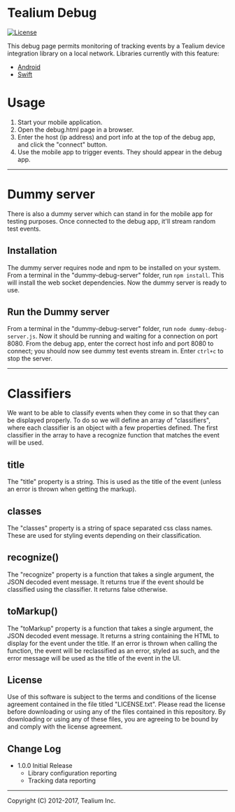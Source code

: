 # Tealium Debug

[![License](https://img.shields.io/badge/license-Proprietary-blue.svg?style=flat
            )](https://github.com/Tealium/tealium-debug/blob/master/LICENSE.txt)

This debug page permits monitoring of tracking events by a Tealium device integration library on a local network.  Libraries currently with this feature:
- [Android](https://github.com/tealium/tealium-android)
- [Swift](https://github.com/tealium/tealium-swift)


# Usage

1. Start your mobile application.
2. Open the debug.html page in a browser.
3. Enter the host (ip address) and port info at the top of the debug app, and click the "connect" button.
4. Use the mobile app to trigger events. They should appear in the debug app.

-----------------------

# Dummy server
There is also a dummy server which can stand in for the mobile app for testing purposes. Once connected to the debug app, it'll stream random test events.

## Installation
The dummy server requires node and npm to be installed on your system. From a terminal in the "dummy-debug-server" folder, run ```npm install```. This will install the web socket dependencies. Now the dummy server is ready to use.

## Run the Dummy server
From a terminal in the "dummy-debug-server" folder, run ```node dummy-debug-server.js```. Now it should be running and waiting for a connection on port 8080. From the debug app, enter the correct host info and port 8080 to connect; you should now see dummy test events stream in. Enter ```ctrl+c``` to stop the server.

-----------------------

# Classifiers
We want to be able to classify events when they come in so that they can be displayed properly. To do so we will define an array of "classifiers", where each classifier is an object with a few properties defined. The first classifier in the array to have a recognize function that matches the event will be used.

## title
The "title" property is a string. This is used as the title of the event (unless an error is
thrown when getting the markup).

## classes
The "classes" property is a string of space separated css class names. These are used for styling
events depending on their classification.

## recognize()
The "recognize" property is a function that takes a single argument, the JSON decoded event message.
It returns true if the event should be classified using the classifier. It returns false otherwise.

## toMarkup()
The "toMarkup" property is a function that takes a single argument, the JSON decoded event message.
It returns a string containing the HTML to display for the event under the title. If an error is
thrown when calling the function, the event will be reclassified as an error, styled as such, and
the error message will be used as the title of the event in the UI.

## License

Use of this software is subject to the terms and conditions of the license agreement contained in the file titled "LICENSE.txt".  Please read the license before downloading or using any of the files contained in this repository. By downloading or using any of these files, you are agreeing to be bound by and comply with the license agreement.

## Change Log
- 1.0.0 Initial Release
	- Library configuration reporting
	- Tracking data reporting

---
Copyright (C) 2012-2017, Tealium Inc.

